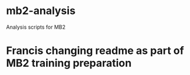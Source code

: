# mb2-analysis
Analysis scripts for MB2
# Francis changing readme as part of MB2 training preparation
